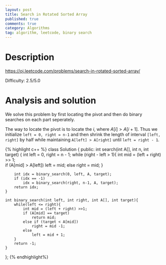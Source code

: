```yaml
---
layout: post
title: Search in Rotated Sorted Array
published: true
comments: true
category: Algorithms
tag: algorithm, leetcode, binary search
---
```


# Description

https://oj.leetcode.com/problems/search-in-rotated-sorted-array/

Difficulty: 2.5/5.0

# Analysis and solution


We solve this problem by first locating the pivot and then do binary searches on each part seperately.

The way to locate the pivot is to locate the $i$, where $A[i] > A[i+1]$. Thus we initialize ``left = 0, right = n-1`` and then shrink the length of interval ``[left, right]`` by half while maintaining ``A[left] > A[right]`` until ``left = right - 1``.

{% highlight c++ %}
class Solution {
public:
    int search(int A[], int n, int target) {
        int left = 0, right = n - 1;
        while (right - left > 1){
            int mid = (left + right) >> 1;            
            if (A[mid] > A[left])
                left = mid;
            else
                right = mid;
        }
            
        int idx = binary_search(0, left, A, target);
        if (idx == -1)
            idx = binary_search(right, n-1, A, target);
        return idx;
    }

    int binary_search(int left, int right, int A[], int target){
        while(left <= right){
            int mid = (left + right) >>1;
            if (A[mid] == target)
                return mid;
            else if (target < A[mid])
                right = mid -1;
            else
                left = mid + 1;
        }
        return -1;
    }
};
{% endhighlight%}
